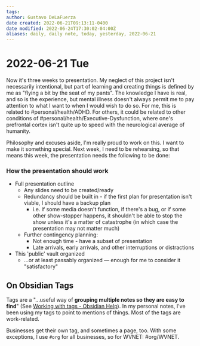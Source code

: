 ```yaml
---
tags: 
author: Gustavo DeLaFuerza
date created: 2022-06-21T09:13:11-0400
date modified: 2022-06-24T17:30:02-04:00Z
aliases: daily, daily note, today, yesterday, 2022-06-21
---
```


# 2022-06-21 Tue

Now it's three weeks to presentation. My neglect of this project isn't necessarily intentional, but part of learning and creating things is defined by me as "flying a bit by the seat of my pants". The knowledge I have is real, and so is the experience, but mental illness doesn't always permit me to pay attention to what I want to when I would wish to do so. For me, this is related to #personal/health/ADHD. For others, it could be related to other conditions of #personal/health/Executive-Dysfunction, where one's prefrontal cortex isn't quite up to speed with the neurological average of humanity.

Philosophy and excuses aside, I'm really proud to work on this. I want to make it something special. Next week, I need to be rehearsing, so that means this week, the presentation needs the following to be done:

### How the presentation should work

- Full presentation outline
	- Any slides need to be created/ready
	- Redundancy should be built in - if the first plan for presentation isn't viable, I should have a backup plan
		- i.e. if some media doesn't function, if there's a bug, or if some other show-stopper happens, it shouldn't be able to stop the show unless it's a matter of catastrophe (in which case the presentation may not matter much)
	- Further contingency planning:
		- Not enough time - have a subset of presentation
		- Late arrivals, early arrivals, and other interruptions or distractions
- This 'public' vault organized
	- …or at least passably organized &mdash; enough for me to consider it "satisfactory"

## On Obsidian Tags

Tags are a "…useful way of **grouping multiple notes so they are easy to find**" (See [Working with tags - Obsidian Help](https://help.obsidian.md/How+to/Working+with+tags)). In my personal notes, I've been using my tags to point to mentions of things. Most of the tags are work-related.

Businesses get their own tag, and sometimes a page, too. With some exceptions, I use `#org` for all businesses, so for WVNET: #org/WVNET.
